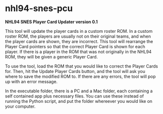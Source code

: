 # nhl94-snes-pcu
 **NHL94 SNES Player Card Updater version 0.1**

This tool will update the player cards in a custom roster ROM. In a custom roster ROM, the players are usually not on their original teams, and when the player cards are shown, they are incorrect. This tool will rearrange the Player Card pointers so that the correct Player Card is shown for each player. If there is a player in the ROM that was not originally in the NHL94 ROM, they will be given a generic Player Card.

To use the tool, load the ROM that you would like to correct the Player Cards for. Then, hit the Update Player Cards button, and the tool will ask you where to save the modified ROM to. If there are any errors, the tool will pop up with an error message.

In the executable folder, there is a PC and a Mac folder, each containing a self contained app plus necessary files. You can use these instead of running the Python script, and put the folder whereever you would like on your computer.
